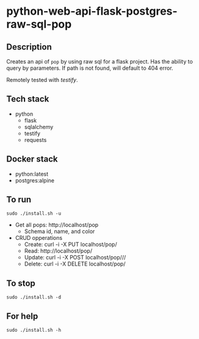# python-web-api-flask-postgres-raw-sql-pop

## Description
Creates an api of `pop` by using raw sql for a flask project.
Has the ability to query by parameters.
If path is not found, will default to 404 error.

Remotely tested with *testify*.

## Tech stack
- python
  - flask
  - sqlalchemy
  - testify
  - requests

## Docker stack
- python:latest
- postgres:alpine

## To run
`sudo ./install.sh -u`
- Get all pops: http://localhost/pop
  - Schema id, name, and color
- CRUD opperations
  - Create: curl -i -X PUT localhost/pop/<id>
  - Read: http://localhost/pop/<id>
  - Update: curl -i -X POST localhost/pop/<id>/<name>/<color>
  - Delete: curl -i -X DELETE localhost/pop/<id>

## To stop
`sudo ./install.sh -d`

## For help
`sudo ./install.sh -h`
